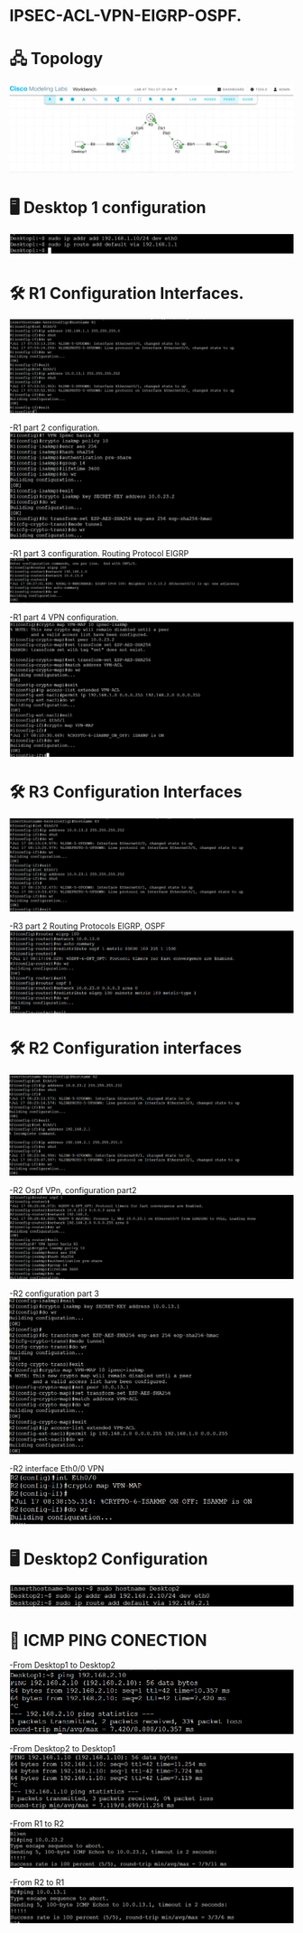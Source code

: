 # IPSEC-ACL-VPN-EIGRP-OSPF.  

# 🖧 Topology 
![Topology](0-Phisical-topology.png)

# 🖥️ Desktop 1 configuration 
![Desktop1](1-Desktop1-config.png)

# 🛠️ R1 Configuration Interfaces. 
![Router1](2-R1-int-config.png)

-R1 part 2 configuration. 
![Router1.1](3-VPN.R1-PART1.png)

-R1 part 3 configuration. Routing Protocol EIGRP  
![Router1.2](3.1-R1-EIGRP.png)
 
-R1 part 4 VPN configuration.
![Router1.R](4-VPN-R1-PART2.png)

# 🛠️ R3 Configuration Interfaces
![Router3](5-R3-Int-config.png)

-R3 part 2 Routing Protocols EIGRP, OSPF
![Router2](6-R3-ROUTING-PROTOCOLS.png)

# 🛠️ R2 Configuration interfaces 
![Router2.1](7-R2-INTCONFG.png)

-R2 Ospf VPn, configuration part2 
![Router2.2](8-R2-OSPF-VPN-PART1.png)

-R2 configuration part 3
![Router2.3](9-R2-PART3-CONFIG.png)

-R2 interface Eth0/0 VPN 
![Router2.4](10-R2-PART3CONFIG.png)

# 🖥️ Desktop2 Configuration 
![Desktop](11-Desktop2-CONFIG.png)


# 🔌 ICMP PING CONECTION 

-From Desktop1 to Desktop2 
![Desktop1](12-PING-FROM-D1-D2.png)

-From Desktop2 to Desktop1 
![Desktop2](13-PING-FROM-D2-D1.png)

-From R1 to R2 
![R1](14-PING-R1-R2.png)

-From R2 to R1 
![R2](16-PING-R2-R1.png)
